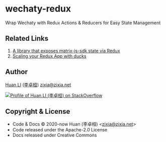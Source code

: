 # wechaty-redux

Wrap Wechaty with Redux Actions &amp; Reducers for Easy State Management

## Related Links

1. [A library that exposes matrix-js-sdk state via Redux](https://github.com/lukebarnard1/matrix-redux-wrap)
1. [Scaling your Redux App with ducks](https://www.freecodecamp.org/news/scaling-your-redux-app-with-ducks-6115955638be/)

## Author

[Huan LI](https://github.com/huan) ([李卓桓](http://linkedin.com/in/zixia)) zixia@zixia.net

[![Profile of Huan LI (李卓桓) on StackOverflow](https://stackexchange.com/users/flair/265499.png)](https://stackexchange.com/users/265499)

## Copyright & License

* Code & Docs © 2020-now Huan (李卓桓) \<zixia@zixia.net\>
* Code released under the Apache-2.0 License
* Docs released under Creative Commons
